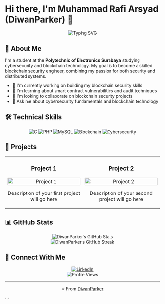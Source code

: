 # Hi there, I'm Muhammad Rafi Arsyad (DiwanParker) 👋

<div align="center">
  <img src="https://readme-typing-svg.herokuapp.com?font=Fira+Code&size=22&duration=3000&pause=1000&color=36BCF7FF&center=true&vCenter=true&width=440&lines=Blockchain+Enthusiast" alt="Typing SVG" />
</div>

## 🧠 About Me

I'm a student at the **Polytechnic of Electronics Surabaya** studying cybersecurity and blockchain technology. My goal is to become a skilled blockchain security engineer, combining my passion for both security and distributed systems.

- 🔭 I'm currently working on building my blockchain security skills
- 🌱 I'm learning about smart contract vulnerabilities and audit techniques
- 👯 I'm looking to collaborate on blockchain security projects
- 💬 Ask me about cybersecurity fundamentals and blockchain technology

## 🛠️ Technical Skills

<div align="center">
  
  ![C](https://img.shields.io/badge/-C-A8B9CC?style=for-the-badge&logo=c&logoColor=white)
  ![PHP](https://img.shields.io/badge/-PHP-777BB4?style=for-the-badge&logo=php&logoColor=white)
  ![MySQL](https://img.shields.io/badge/-MySQL-4479A1?style=for-the-badge&logo=mysql&logoColor=white)
  ![Blockchain](https://img.shields.io/badge/-Blockchain-121D33?style=for-the-badge&logo=bitcoin&logoColor=white)
  ![Cybersecurity](https://img.shields.io/badge/-Cybersecurity-FF0000?style=for-the-badge&logo=shield&logoColor=white)
  
</div>

## 🚀 Projects

<div align="center">
  <table>
    <tr>
      <td width="50%">
        <h3 align="center">Project 1</h3>
        <p align="center">
          <a href="https://github.com/DiwanParker/project1" target="_blank">
            <img src="https://via.placeholder.com/500x300/5DADE2/FFFFFF?text=Coming+Soon" width="100%" alt="Project 1"/>
          </a>
          <p align="center">
            Description of your first project will go here
          </p>
        </p>
      </td>
      <td width="50%">
        <h3 align="center">Project 2</h3>
        <p align="center">
          <a href="https://github.com/DiwanParker/project2" target="_blank">
            <img src="https://via.placeholder.com/500x300/F4D03F/FFFFFF?text=Coming+Soon" width="100%" alt="Project 2"/>
          </a>
          <p align="center">
            Description of your second project will go here
          </p>
        </p>
      </td>
    </tr>
  </table>
</div>

## 📊 GitHub Stats

<div align="center">
  <img src="https://github-readme-stats.vercel.app/api?username=DiwanParker&show_icons=true&theme=tokyonight" alt="DiwanParker's GitHub Stats" />
</div>

<div align="center">
  <img src="https://github-readme-streak-stats.herokuapp.com/?user=DiwanParker&theme=tokyonight" alt="DiwanParker's GitHub Streak" />
</div>

## 🔗 Connect With Me

<div align="center">
  <a href="https://www.linkedin.com/in/muhammad-rafi-arsyad/" target="_blank">
    <img src="https://img.shields.io/badge/LinkedIn-0077B5?style=for-the-badge&logo=linkedin&logoColor=white" alt="LinkedIn" />
  </a>
</div>

<div align="center">
  <img src="https://komarev.com/ghpvc/?username=DiwanParker&color=blueviolet&style=flat-square&label=Profile+Views" alt="Profile Views" />
</div>

---

<div align="center">
  <p>⭐️ From <a href="https://github.com/DiwanParker">DiwanParker</a></p>
</div>
```
